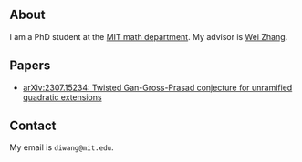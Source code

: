 ## About

I am a PhD student at the [MIT math department](https://math.mit.edu/).
My advisor is [Wei Zhang](https://math.mit.edu/~wz2113/).

## Papers

- [arXiv:2307.15234: Twisted Gan-Gross-Prasad conjecture for unramified quadratic extensions][ggp]

## Contact

My email is `diwang@mit.edu`.

[ggp]: https://arxiv.org/abs/2307.15234
